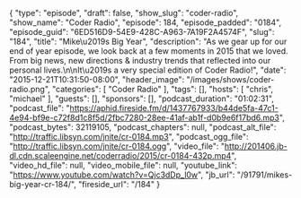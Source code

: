 {
  "type": "episode",
  "draft": false,
  "show_slug": "coder-radio",
  "show_name": "Coder Radio",
  "episode": 184,
  "episode_padded": "0184",
  "episode_guid": "6ED516D9-54E9-428C-A963-7A19F2A4574F",
  "slug": "184",
  "title": "Mike\u2019s Big Year",
  "description": "As we gear up for our end of year episode, we look back at a few moments in 2015 that we loved. From big news, new directions & industry trends that reflected into our personal lives.\n\nIt\u2019s a very special edition of Coder Radio!",
  "date": "2015-12-21T10:31:50-08:00",
  "header_image": "/images/shows/coder-radio.png",
  "categories": [
    "Coder Radio"
  ],
  "tags": [],
  "hosts": [
    "chris",
    "michael"
  ],
  "guests": [],
  "sponsors": [],
  "podcast_duration": "01:02:31",
  "podcast_file": "https://aphid.fireside.fm/d/1437767933/b44de5fa-47c1-4e94-bf9e-c72f8d1c8f5d/2fbc7280-28ee-41af-ab1f-d0b9e6f17bd6.mp3",
  "podcast_bytes": 32119105,
  "podcast_chapters": null,
  "podcast_alt_file": "http://traffic.libsyn.com/jnite/cr-0184.mp3",
  "podcast_ogg_file": "http://traffic.libsyn.com/jnite/cr-0184.ogg",
  "video_file": "http://201406.jb-dl.cdn.scaleengine.net/coderradio/2015/cr-0184-432p.mp4",
  "video_hd_file": null,
  "video_mobile_file": null,
  "youtube_link": "https://www.youtube.com/watch?v=Qjc3dDp_l0w",
  "jb_url": "/91791/mikes-big-year-cr-184/",
  "fireside_url": "/184"
}

